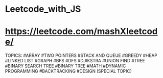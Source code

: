 # Leetcode_with_JS
# https://leetcode.com/mashXleetcode/

TOPICS: 
#ARRAY
#TWO POINTERS
#STACK AND QUEUE
#GREEDY
#HEAP
#LINKED LIST
#GRAPH
#BFS
#DFS
#DJIKSTRA
#UNION FIND
#TREE
#BINARY SEARCH TREE
#BINARY TREE
#MATH
#DYNAMIC PROGRAMMING
#BACKTRACKING
#DESIGN (SPECIAL TOPIC)

